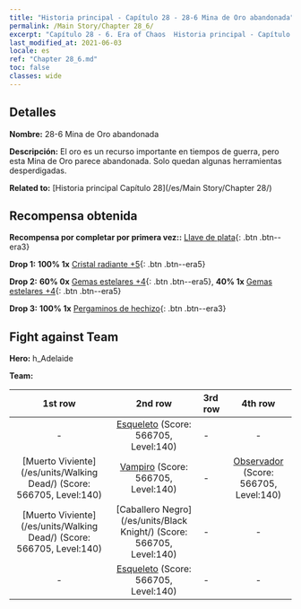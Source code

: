 ```yaml
---
title: "Historia principal - Capítulo 28 - 28-6 Mina de Oro abandonada"
permalink: /Main Story/Chapter 28_6/
excerpt: "Capítulo 28 - 6. Era of Chaos  Historia principal - Capítulo 28_6. 28-6 Mina de Oro abandonada"
last_modified_at: 2021-06-03
locale: es
ref: "Chapter 28_6.md"
toc: false
classes: wide
---
```


## Detalles

 **Nombre:** 28-6 Mina de Oro abandonada

 **Descripción:** El oro es un recurso importante en tiempos de guerra, pero esta Mina de Oro parece abandonada. Solo quedan algunas herramientas desperdigadas.

 **Related to:** [Historia principal Capítulo 28](/es/Main Story/Chapter 28/)

## Recompensa obtenida

 **Recompensa por completar por primera vez::** [Llave de plata](/ItemsES/con_693/){: .btn .btn--era3}

 **Drop 1:** **100% 1x** [Cristal radiante +5](/ItemsES/mat_101/){: .btn .btn--era5}

 **Drop 2:** **60% 0x** [Gemas estelares +4](/ItemsES/mat_93/){: .btn .btn--era5}, **40% 1x** [Gemas estelares +4](/ItemsES/mat_93/){: .btn .btn--era5}

 **Drop 3:** **100% 1x** [Pergaminos de hechizo](/ItemsES/con_694/){: .btn .btn--era3}


## Fight against Team
 **Hero:** h_Adelaide

 **Team:**


  | 1st row | 2nd row | 3rd row | 4th row |
  |:----:|:----:|:----|:----:|
  | - | [Esqueleto](/es/units/Skeleton/) (Score: 566705, Level:140)  | - | - |
  | [Muerto Viviente](/es/units/Walking Dead/) (Score: 566705, Level:140)  | [Vampiro](/es/units/Vampire/) (Score: 566705, Level:140)  | - | [Observador](/es/units/Beholder/) (Score: 566705, Level:140)  |
  | [Muerto Viviente](/es/units/Walking Dead/) (Score: 566705, Level:140)  | [Caballero Negro](/es/units/Black Knight/) (Score: 566705, Level:140)  | - | - |
  | - | [Esqueleto](/es/units/Skeleton/) (Score: 566705, Level:140)  | - | - |


